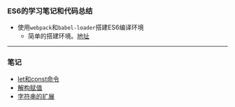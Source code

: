 ### ES6的学习笔记和代码总结

+ 使用`webpack`和`babel-loader`搭建ES6编译环境
  + 简单的搭建环境。[地址](https://github.com/youngle316/ES6-webpack-Demo)

---

### 笔记

+ [let和const命令](https://github.com/youngle316/ES6-Note/blob/master/src/note/01_let%E5%92%8Cconst%E5%91%BD%E4%BB%A4.md)
+ [解构赋值](https://github.com/youngle316/ES6-Note/blob/master/src/note/02_%E8%A7%A3%E6%9E%84%E8%B5%8B%E5%80%BC.md)
+ [字符串的扩展](https://github.com/youngle316/ES6-Note/blob/master/src/note/03_%E5%AD%97%E7%AC%A6%E4%B8%B2%E7%9A%84%E6%89%A9%E5%B1%95.md)

